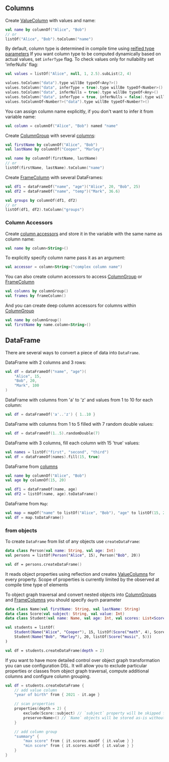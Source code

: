 [//]: # (title: Create)
<!---IMPORT org.jetbrains.kotlinx.dataframe.samples.api.Create-->

## Columns
Create [ValueColumn](DataColumn.md#valuecolumn) with values and name: 

<!---FUN createValueColumn-->

```kotlin
val name by columnOf("Alice", "Bob")
// or
listOf("Alice", "Bob").toColumn("name")
```

<!---END-->

By default, column type is determined in compile time using [reified type parameters](https://kotlinlang.org/docs/inline-functions.html#reified-type-parameters)
If you want column type to be computed dynamically based on actual values, set `inferType` flag. To check values only for nullability set 'inferNulls' flag:

<!---FUN createValueColumnInferred-->

```kotlin
val values = listOf("Alice", null, 1, 2.5).subList(2, 4)

values.toColumn("data").type willBe typeOf<Any?>()
values.toColumn("data", inferType = true).type willBe typeOf<Number>()
values.toColumn("data", inferNulls = true).type willBe typeOf<Any>()
values.toColumn("data", inferType = true, inferNulls = false).type willBe typeOf<Number?>()
values.toColumnOf<Number?>("data").type willBe typeOf<Number?>()
```

<!---END-->

You can assign column name explicitly, if you don't want to infer it from variable name:

<!---FUN createColumnRenamed-->

```kotlin
val column = columnOf("Alice", "Bob") named "name"
```

<!---END-->

Create [ColumnGroup](DataColumn.md#columngroup) with several [columns](DataColumn.md):

<!---FUN createColumnGroup-->

```kotlin
val firstName by columnOf("Alice", "Bob")
val lastName by columnOf("Cooper", "Marley")

val name by columnOf(firstName, lastName)
// or
listOf(firstName, lastName).toColumn("name")
```

<!---END-->

Create [FrameColumn](DataColumn.md#framecolumn) with several DataFrames:

<!---FUN createFrameColumn-->

```kotlin
val df1 = dataFrameOf("name", "age")("Alice", 20, "Bob", 25)
val df2 = dataFrameOf("name", "temp")("Mark", 36.6)

val groups by columnOf(df1, df2)
// or
listOf(df1, df2).toColumn("groups")
```

<!---END-->

### Column Accessors

Create [column accessors](DataColumn.md#column-accessors) and store it in the variable with the same name as column name:

<!---FUN createColumnAccessor-->

```kotlin
val name by column<String>()
```

<!---END-->

To explicitly specify column name pass it as an argument:

<!---FUN createColumnAccessorRenamed-->

```kotlin
val accessor = column<String>("complex column name")
```

<!---END-->

You can also create column accessors to access [ColumnGroup](DataColumn.md#columngroup) or [FrameColumn](DataColumn.md#framecolumn)

<!---FUN createGroupOrFrameColumnAccessor-->

```kotlin
val columns by columnGroup()
val frames by frameColumn()
```

<!---END-->

And you can create deep column accessors for columns within [ColumnGroup](DataColumn.md#columngroup)

<!---FUN createDeepColumnAccessor-->

```kotlin
val name by columnGroup()
val firstName by name.column<String>()
```

<!---END-->

## DataFrame

There are several ways to convert a piece of data into `DataFrame`.

DataFrame with 2 columns and 3 rows:

<!---FUN createDataFrameOf-->

```kotlin
val df = dataFrameOf("name", "age")(
    "Alice", 15,
    "Bob", 20,
    "Mark", 100
)
```

<!---END-->

DataFrame with columns from 'a' to 'z' and values from 1 to 10 for each column:

<!---FUN createDataFrameWithFill-->

```kotlin
val df = dataFrameOf('a'..'z') { 1..10 }
```

<!---END-->

DataFrame with columns from 1 to 5 filled with 7 random double values:

<!---FUN createDataFrameWithRandom-->

```kotlin
val df = dataFrameOf(1..5).randomDouble(7)
```

<!---END-->

DataFrame with 3 columns, fill each column with 15 'true' values:

<!---FUN createDataFrameFillConstant-->

```kotlin
val names = listOf("first", "second", "third")
val df = dataFrameOf(names).fill(15, true)
```

<!---END-->

DataFrame from [columns](#columns)

<!---FUN createDataFrameFromColumns-->

```kotlin
val name by columnOf("Alice", "Bob")
val age by columnOf(15, 20)

val df1 = dataFrameOf(name, age)
val df2 = listOf(name, age).toDataFrame()
```

<!---END-->

DataFrame from `Map`:

<!---FUN createDataFrameFromMap-->

```kotlin
val map = mapOf("name" to listOf("Alice", "Bob"), "age" to listOf(15, 20))
val df = map.toDataFrame()
```

<!---END-->

### from objects

To create `DataFrame` from list of any objects use `createDataFrame`:

<!---FUN createDataFrameFromObject-->

```kotlin
data class Person(val name: String, val age: Int)
val persons = listOf(Person("Alice", 15), Person("Bob", 20))

val df = persons.createDataFrame()
```

<!---END-->

It reads object properties using reflection and creates [ValueColumns](DataColumn.md#valuecolumn) for every property. Scope of properties is currently limited by the observed at compile time type of elements 

To object graph traversal and convert nested objects into [ColumnGroups](DataColumn.md#columngroup) and [FrameColumns](DataColumn.md#framecolumn) you should specify `depth` parameter

<!---FUN createDataFrameFromDeepObject-->

```kotlin
data class Name(val firstName: String, val lastName: String)
data class Score(val subject: String, val value: Int)
data class Student(val name: Name, val age: Int, val scores: List<Score>)

val students = listOf(
    Student(Name("Alice", "Cooper"), 15, listOf(Score("math", 4), Score("biology", 3))),
    Student(Name("Bob", "Marley"), 20, listOf(Score("music", 5)))
)

val df = students.createDataFrame(depth = 2)
```

<!---END-->

If you want to have more detailed control over object graph transformation you can use configuration DSL.
It will allow you to exclude particular properties or classes from object graph traversal, compute additional columns and configure column grouping.

<!---FUN createDataFrameFromDeepObjectWithExclude-->

```kotlin
val df = students.createDataFrame {
    // add value column
    "year of birth" from { 2021 - it.age }

    // scan properties
    properties(depth = 2) {
        exclude(Score::subject) // `subject` property will be skipped from object graph traversal
        preserve<Name>() // `Name` objects will be stored as-is without transformation into DataFrame
    }

    // add column group
    "summary" {
        "max score" from { it.scores.maxOf { it.value } }
        "min score" from { it.scores.minOf { it.value } }
    }
}
```

<!---END-->
